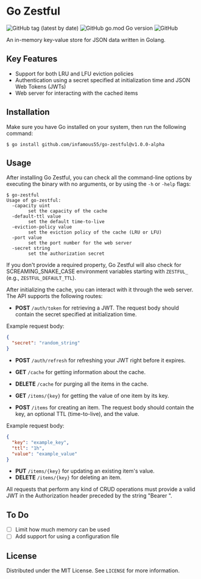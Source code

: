 # Go Zestful

![GitHub tag (latest by date)](https://img.shields.io/github/v/tag/infamous55/go-zestful)
![GitHub go.mod Go version](https://img.shields.io/github/go-mod/go-version/infamous55/go-zestful)
![GitHub](https://img.shields.io/github/license/infamous55/go-zestful?color=blue&logoColor=%20)

An in-memory key-value store for JSON data written in Golang.

## Key Features

- Support for both LRU and LFU eviction policies
- Authentication using a secret specified at initialization time and JSON Web Tokens (JWTs)
- Web server for interacting with the cached items

## Installation

Make sure you have Go installed on your system, then run the following command:

```
$ go install github.com/infamous55/go-zestful@v1.0.0-alpha
```

## Usage

After installing Go Zestful, you can check all the command-line options by executing the binary with no arguments, or by using the `-h` or `-help` flags:

```
$ go-zestful
Usage of go-zestful:
  -capacity uint
        set the capacity of the cache
  -default-ttl value
        set the default time-to-live
  -eviction-policy value
        set the eviction policy of the cache (LRU or LFU)
  -port value
        set the port number for the web server
  -secret string
        set the authorization secret
```

If you don't provide a required property, Go Zestful will also check for SCREAMING_SNAKE_CASE environment variables starting with `ZESTFUL_` (e.g., `ZESTFUL_DEFAULT_TTL`).

After initializing the cache, you can interact with it through the web server. The API supports the following routes:

- **POST** `/auth/token` for retrieving a JWT. The request body should contain the secret specified at initialization time.

Example request body:

```json
{
  "secret": "random_string"
}
```

- **POST** `/auth/refresh` for refreshing your JWT right before it expires.

- **GET** `/cache` for getting information about the cache.
- **DELETE** `/cache` for purging all the items in the cache.

- **GET** `/items/{key}` for getting the value of one item by its key.
- **POST** `/items` for creating an item. The request body should contain the key, an optional TTL (time-to-live), and the value.

Example request body:

```json
{
  "key": "example_key",
  "ttl": "1h",
  "value": "example_value"
}
```

- **PUT** `/items/{key}` for updating an existing item's value.
- **DELETE** `/items/{key}` for deleting an item.

All requests that perform any kind of CRUD operations must provide a valid JWT in the Authorization header preceded by the string "Bearer ".

## To Do

- [ ] Limit how much memory can be used
- [ ] Add support for using a configuration file

## License

Distributed under the MIT License. See `LICENSE` for more information.
